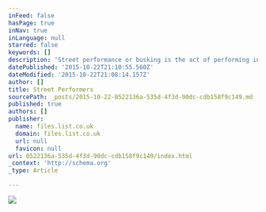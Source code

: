 ```yaml
---
inFeed: false
hasPage: true
inNav: true
inLanguage: null
starred: false
keywords: []
description: 'Street performance or busking is the act of performing in public places for gratuities.[1] In many countries the rewards are generally in the form of money but other gratuities such as food, drink or gifts may be given. Street performance is practiced all over the world by men, women and children and dates back to antiquity. People engaging in this practice are called street performers or buskers.'
datePublished: '2015-10-22T21:10:55.560Z'
dateModified: '2015-10-22T21:08:14.157Z'
author: []
title: Street Performers
sourcePath: _posts/2015-10-22-0522136a-535d-4f3d-90dc-cdb158f9c149.md
published: true
authors: []
publisher:
  name: files.list.co.uk
  domain: files.list.co.uk
  url: null
  favicon: null
url: 0522136a-535d-4f3d-90dc-cdb158f9c149/index.html
_context: 'http://schema.org'
_type: Article

---
```

![](https://files.list.co.uk/sites/edinburghfestival/img/festivals/streetperformer22-LST051825.jpg)